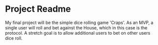 # Project Readme

My final project will be the simple dice rolling game 'Craps'.  As an MVP, a single user will roll and bet against the House, which in this case is the protocol.  A stretch goal is to allow additional users to bet on other users dice roll.

